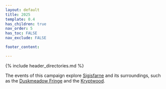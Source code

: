 ```yaml
---
layout: default
title: 2025
template: 0.4
has_children: true
nav_order: 5
has_toc: FALSE
nav_exclude: FALSE

footer_content: 

---
```


{% include header_directories.md %}

The events of this campaign explore [Sigisfarne](../../directory/Player%20Characters/index.md) and its surroundings, such as the [Duskmeadow Fringe](../../directory/DuskmeadowFringe/index.md) and the [Kryptwood](../../directory/Kryptwood/index.md).
